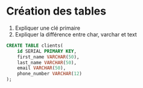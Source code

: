 # Création des tables

1. Expliquer une clé primaire
2. Expliquer la différence entre char, varchar et text

```sql
CREATE TABLE clients(
    id SERIAL PRIMARY KEY,
    first_name VARCHAR(50),
    last_name VARCHAR(50),
    email VARCHAR(50),
    phone_number VARCHAR(12)
);
```
